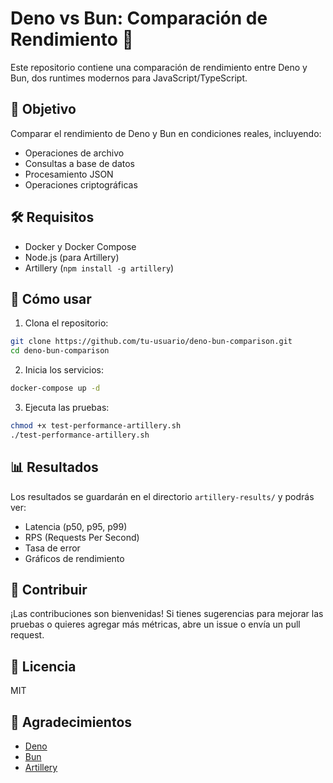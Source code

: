 # Deno vs Bun: Comparación de Rendimiento 🚀

Este repositorio contiene una comparación de rendimiento entre Deno y Bun, dos runtimes modernos para JavaScript/TypeScript.

## 🎯 Objetivo

Comparar el rendimiento de Deno y Bun en condiciones reales, incluyendo:
- Operaciones de archivo
- Consultas a base de datos
- Procesamiento JSON
- Operaciones criptográficas

## 🛠️ Requisitos

- Docker y Docker Compose
- Node.js (para Artillery)
- Artillery (`npm install -g artillery`)

## 🚀 Cómo usar

1. Clona el repositorio:
```bash
git clone https://github.com/tu-usuario/deno-bun-comparison.git
cd deno-bun-comparison
```

2. Inicia los servicios:
```bash
docker-compose up -d
```

3. Ejecuta las pruebas:
```bash
chmod +x test-performance-artillery.sh
./test-performance-artillery.sh
```

## 📊 Resultados

Los resultados se guardarán en el directorio `artillery-results/` y podrás ver:
- Latencia (p50, p95, p99)
- RPS (Requests Per Second)
- Tasa de error
- Gráficos de rendimiento

## 🤝 Contribuir

¡Las contribuciones son bienvenidas! Si tienes sugerencias para mejorar las pruebas o quieres agregar más métricas, abre un issue o envía un pull request.

## 📝 Licencia

MIT

## 🙏 Agradecimientos

- [Deno](https://deno.land/)
- [Bun](https://bun.sh/)
- [Artillery](https://artillery.io/) 